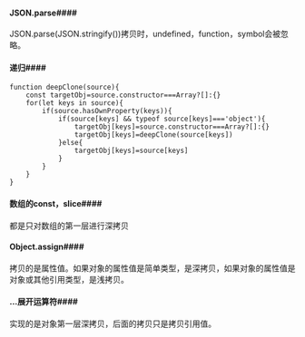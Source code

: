 #### JSON.parse####
JSON.parse(JSON.stringify())拷贝时，undefined，function，symbol会被忽略。
#### 递归####
```
function deepClone(source){
    const targetObj=source.constructor===Array?[]:{}
    for(let keys in source){
        if(source.hasOwnProperty(keys)){
            if(source[keys] && typeof source[keys]==='object'){
                targetObj[keys]=source.constructor===Array?[]:{}
                targetObj[keys]=deepClone(source[keys])
            }else{
                targetObj[keys]=source[keys]
            }
        }
    }
}
```
#### 数组的const，slice####
都是只对数组的第一层进行深拷贝
#### Object.assign####
拷贝的是属性值。如果对象的属性值是简单类型，是深拷贝，如果对象的属性值是对象或其他引用类型，是浅拷贝。
#### ...展开运算符####
实现的是对象第一层深拷贝，后面的拷贝只是拷贝引用值。